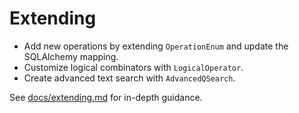 # Extending

- Add new operations by extending `OperationEnum` and update the SQLAlchemy mapping.
- Customize logical combinators with `LogicalOperator`.
- Create advanced text search with `AdvancedQSearch`.

See [docs/extending.md](../docs/extending.md) for in-depth guidance.
